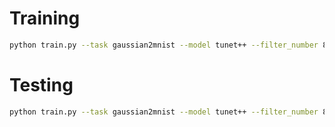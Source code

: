 # Training 

```bash
python train.py --task gaussian2mnist --model tunet++ --filter_number 8
```

# Testing

```bash
python train.py --task gaussian2mnist --model tunet++ --filter_number 8 --checkpoint /path/to/checkpooint.pth
```
